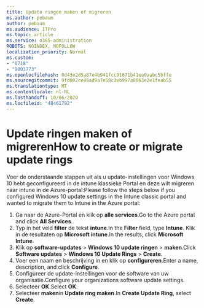 ```yaml
---
title: Update ringen maken of migreren
ms.author: pebaum
author: pebaum
ms.audience: ITPro
ms.topic: article
ms.service: o365-administration
ROBOTS: NOINDEX, NOFOLLOW
localization_priority: Normal
ms.custom:
- "6718"
- "9003773"
ms.openlocfilehash: 0d43e2d5a87e4b941fcc91671b41ea0aabc5bffe
ms.sourcegitcommit: 9fd002ce49ad9a7e58c3eb997a8063e2e1feab55
ms.translationtype: MT
ms.contentlocale: nl-NL
ms.lasthandoff: 10/06/2020
ms.locfileid: "48461792"
---
```

# <a name="how-to-create-or-migrate-update-rings"></a><span data-ttu-id="0f011-102">Update ringen maken of migreren</span><span class="sxs-lookup"><span data-stu-id="0f011-102">How to create or migrate update rings</span></span>

<span data-ttu-id="0f011-103">Voer de onderstaande stappen uit als u update-instellingen voor Windows 10 hebt geconfigureerd in de intune klassieke Portal en deze wilt migreren naar intune in de Azure-portal:</span><span class="sxs-lookup"><span data-stu-id="0f011-103">Please follow the steps below if you configured Windows 10 update settings in the Intune classic portal and wanted to migrate them to Intune in the Azure portal:</span></span>

1. <span data-ttu-id="0f011-104">Ga naar de Azure-Portal en klik op **alle services**.</span><span class="sxs-lookup"><span data-stu-id="0f011-104">Go to the Azure portal and click **All Services**.</span></span>
2. <span data-ttu-id="0f011-105">Typ in het veld **filter** de tekst **intune**.</span><span class="sxs-lookup"><span data-stu-id="0f011-105">In the **Filter** field, type **Intune**.</span></span> <span data-ttu-id="0f011-106">Klik in de resultaten op **Microsoft intune**.</span><span class="sxs-lookup"><span data-stu-id="0f011-106">In the results, click **Microsoft Intune**.</span></span>
3. <span data-ttu-id="0f011-107">Klik op **software-updates**  >  **Windows 10 update ringen**  >  **maken**.</span><span class="sxs-lookup"><span data-stu-id="0f011-107">Click **Software updates** > **Windows 10 Update Rings** > **Create**.</span></span>
4. <span data-ttu-id="0f011-108">Voer een naam en beschrijving in en klik op **configureren**.</span><span class="sxs-lookup"><span data-stu-id="0f011-108">Enter a name, description, and click **Configure**.</span></span>
5. <span data-ttu-id="0f011-109">Configureer de update-instellingen voor de software van uw organisatie.</span><span class="sxs-lookup"><span data-stu-id="0f011-109">Configure your organizations software update settings.</span></span>
6. <span data-ttu-id="0f011-110">Selecteer **OK**.</span><span class="sxs-lookup"><span data-stu-id="0f011-110">Select **OK**.</span></span>
7. <span data-ttu-id="0f011-111">Selecteer **maken**in **Update ring maken**.</span><span class="sxs-lookup"><span data-stu-id="0f011-111">In **Create Update Ring**, select **Create**.</span></span>
